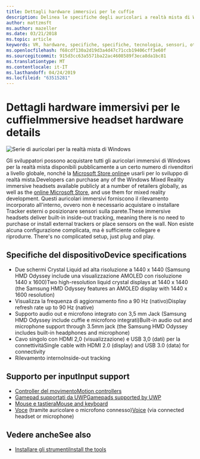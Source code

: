 ```yaml
---
title: Dettagli hardware immersivi per le cuffie
description: Delinea le specifiche degli auricolari a realtà mista di Windows, distribuendo VR con rilevamento interno (nessuna configurazione esterna necessaria).
author: mattzmsft
ms.author: mazeller
ms.date: 03/21/2018
ms.topic: article
keywords: VR, hardware, specifiche, specifiche, tecnologia, sensori, ottica, visualizzazione
ms.openlocfilehash: f68cdf130a2d19d3a4d47c71ccb19406cff3e60f
ms.sourcegitcommit: 915d3cc63a5571ba22ac4608589f3eca8da1bc81
ms.translationtype: MT
ms.contentlocale: it-IT
ms.lasthandoff: 04/24/2019
ms.locfileid: "63515281"
---
```

# <a name="immersive-headset-hardware-details"></a><span data-ttu-id="920d8-104">Dettagli hardware immersivi per le cuffie</span><span class="sxs-lookup"><span data-stu-id="920d8-104">Immersive headset hardware details</span></span>

![Serie di auricolari per la realtà mista di Windows](images/MR-headsets.png)

<span data-ttu-id="920d8-106">Gli sviluppatori possono acquistare tutti gli auricolari immersivi di Windows per la realtà mista disponibili pubblicamente a un certo numero di rivenditori a livello globale, nonché la [Microsoft Store online](https://www.microsoft.com/store/collections/VRandMixedrealityheadsets)e usarli per lo sviluppo di realtà mista.</span><span class="sxs-lookup"><span data-stu-id="920d8-106">Developers can purchase any of the Windows Mixed Reality immersive headsets available publicly at a number of retailers globally, as well as the [online Microsoft Store](https://www.microsoft.com/store/collections/VRandMixedrealityheadsets), and use them for mixed reality development.</span></span> <span data-ttu-id="920d8-107">Questi auricolari immersivi forniscono il rilevamento incorporato all'interno, ovvero non è necessario acquistare o installare Tracker esterni o posizionare sensori sulla parete.</span><span class="sxs-lookup"><span data-stu-id="920d8-107">These immersive headsets deliver built-in inside-out tracking, meaning there is no need to purchase or install external trackers or place sensors on the wall.</span></span><span data-ttu-id="920d8-108"> Non esiste alcuna configurazione complicata, ma è sufficiente collegare e riprodurre.</span><span class="sxs-lookup"><span data-stu-id="920d8-108"> There's no complicated setup, just plug and play.</span></span>

## <a name="device-specifications"></a><span data-ttu-id="920d8-109">Specifiche del dispositivo</span><span class="sxs-lookup"><span data-stu-id="920d8-109">Device specifications</span></span>
* <span data-ttu-id="920d8-110">Due schermi Crystal Liquid ad alta risoluzione a 1440 x 1440 (Samsung HMD Odyssey include una visualizzazione AMOLED con risoluzione 1440 x 1600)</span><span class="sxs-lookup"><span data-stu-id="920d8-110">Two high-resolution liquid crystal displays at 1440 x 1440 (the Samsung HMD Odyssey features an AMOLED display with 1440 x 1600 resolution)</span></span>
* <span data-ttu-id="920d8-111">Visualizza la frequenza di aggiornamento fino a 90 Hz (nativo)</span><span class="sxs-lookup"><span data-stu-id="920d8-111">Display refresh rate up to 90 Hz (native)</span></span>
* <span data-ttu-id="920d8-112">Supporto audio out e microfono integrato con 3,5 mm Jack (Samsung HMD Odyssey include cuffie e microfono integrati)</span><span class="sxs-lookup"><span data-stu-id="920d8-112">Built-in audio out and microphone support through 3.5mm jack (the Samsung HMD Odyssey includes built-in headphones and microphone)</span></span>
* <span data-ttu-id="920d8-113">Cavo singolo con HDMI 2,0 (visualizzazione) e USB 3,0 (dati) per la connettività</span><span class="sxs-lookup"><span data-stu-id="920d8-113">Single cable with HDMI 2.0 (display) and USB 3.0 (data) for connectivity</span></span>
* <span data-ttu-id="920d8-114">Rilevamento interno</span><span class="sxs-lookup"><span data-stu-id="920d8-114">Inside-out tracking</span></span>

## <a name="input-support"></a><span data-ttu-id="920d8-115">Supporto per input</span><span class="sxs-lookup"><span data-stu-id="920d8-115">Input support</span></span>
* [<span data-ttu-id="920d8-116">Controller del movimento</span><span class="sxs-lookup"><span data-stu-id="920d8-116">Motion controllers</span></span>](motion-controllers.md)
* [<span data-ttu-id="920d8-117">Gamepad supportati da UWP</span><span class="sxs-lookup"><span data-stu-id="920d8-117">Gamepads supported by UWP</span></span>](hardware-accessories.md)
* [<span data-ttu-id="920d8-118">Mouse e tastiera</span><span class="sxs-lookup"><span data-stu-id="920d8-118">Mouse and keyboard</span></span>](hardware-accessories.md)
* <span data-ttu-id="920d8-119">[Voce](voice-input.md) (tramite auricolare o microfono connesso)</span><span class="sxs-lookup"><span data-stu-id="920d8-119">[Voice](voice-input.md) (via connected headset or microphone)</span></span>

## <a name="see-also"></a><span data-ttu-id="920d8-120">Vedere anche</span><span class="sxs-lookup"><span data-stu-id="920d8-120">See also</span></span>
* [<span data-ttu-id="920d8-121">Installare gli strumenti</span><span class="sxs-lookup"><span data-stu-id="920d8-121">Install the tools</span></span>](install-the-tools.md)
